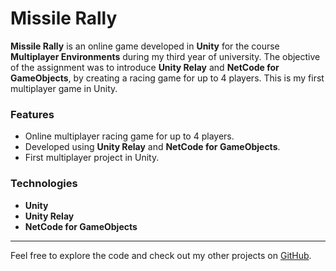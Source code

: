 # Missile Rally

**Missile Rally** is an online game developed in **Unity** for the course **Multiplayer Environments** during my third year of university. The objective of the assignment was to introduce **Unity Relay** and **NetCode for GameObjects**, by creating a racing game for up to 4 players. This is my first multiplayer game in Unity.

### Features
- Online multiplayer racing game for up to 4 players.
- Developed using **Unity Relay** and **NetCode for GameObjects**.
- First multiplayer project in Unity.

### Technologies
- **Unity**
- **Unity Relay**
- **NetCode for GameObjects**

---

Feel free to explore the code and check out my other projects on [GitHub](https://github.com/).